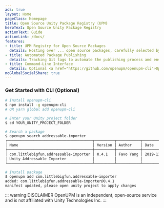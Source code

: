 ```yaml
---
ads: true
layout: Home
pageClass: homepage
title: Open Source Unity Package Registry (UPM)
heroText: Open Source Unity Package Registry
actionText: Guide
actionLink: /docs/
features:
- title: UPM Registry for Open Source Packages
  details: Hosting over ... open source packages, carefully selected by the community.
- title: Automated Package Publishing
  details: Tracking Git tags to automate the publishing process and ensure packages are always up-to-date.
- title: Command-Line Interface
  details: Optional <a href="https://github.com/openupm/openupm-cli">OpenUPM-CLI</a> tool for managing packages and interacting with 3rd-party UPM registries.
noGlobalSocialShare: true
---
```


### Get Started with CLI (Optional)

```sh
# Install openupm-cli
$ npm install -g openupm-cli
# OR yarn global add openupm-cli

# Enter your Unity project folder
$ cd YOUR_UNITY_PROJECT_FOLDER

# Search a package
$ openupm search addressable-importer
┌───────────────────────────────────────┬─────────┬───────────┬────────────┐
│ Name                                  │ Version │ Author    │ Date       │
├───────────────────────────────────────┼─────────┼───────────┼────────────┤
│ com.littlebigfun.addressable-importer │ 0.4.1   │ Favo Yang │ 2019-11-25 │
│ Unity Addressable Importer            │         │           │            │
└───────────────────────────────────────┴─────────┴───────────┴────────────┘

# Install package
$ openupm add com.littlebigfun.addressable-importer
added: com.littlebigfun.addressable-importer@0.4.1
manifest updated, please open unity project to apply changes
```

::: warning DISCLAIMER
OpenUPM is an independent, open-source service and is not affiliated with Unity Technologies Inc.
:::

<style lang="stylus">
</style>
